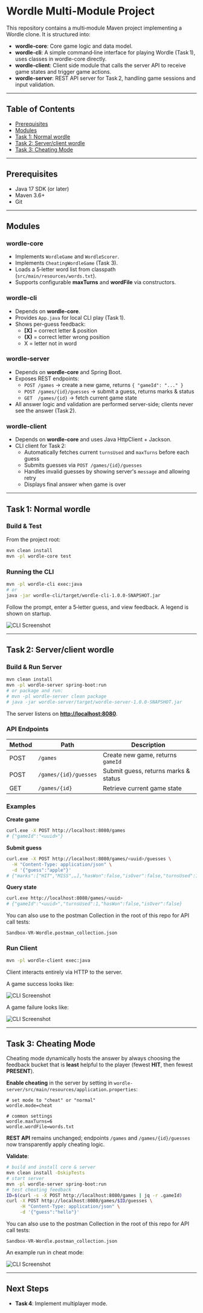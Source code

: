 # Wordle Multi‑Module Project

This repository contains a multi‑module Maven project implementing a Wordle clone. It is structured into:

- **wordle-core**: Core game logic and data model.
- **wordle-cli**: A simple command‑line interface for playing Wordle (Task 1), uses classes in wordle-core directly.
- **wordle-client**: Client side module that calls the server API to receive game states and trigger game actions.
- **wordle-server**: REST API server for Task 2, handling game sessions and input validation.

---

## Table of Contents

- [Prerequisites](#prerequisites)
- [Modules](#modules)
- [Task 1: Normal wordle](#task-1-normal-wordle)
- [Task 2: Server/client wordle](#task-2-serverclient-wordle)
- [Task 3: Cheating Mode](#task-3-cheating-mode)

---

## Prerequisites

- Java 17 SDK (or later)
- Maven 3.6+
- Git

---

## Modules

### wordle-core

- Implements `WordleGame` and `WordleScorer`.
- Implements `CheatingWordleGame` (Task 3).
- Loads a 5‑letter word list from classpath (`src/main/resources/words.txt`).
- Supports configurable **maxTurns** and **wordFile** via constructors.

### wordle-cli

- Depends on **wordle-core**.
- Provides `App.java` for local CLI play (Task 1).
- Shows per-guess feedback:
  - **[X]** = correct letter & position
  - **(X)** = correct letter wrong position
  -  X  = letter not in word


### wordle-server

- Depends on **wordle-core** and Spring Boot.
- Exposes REST endpoints:
  - `POST /games` → create a new game, returns `{ "gameId": "..." }`
  - `POST /games/{id}/guesses` → submit a guess, returns marks & status
  - `GET  /games/{id}` → fetch current game state
- All answer logic and validation are performed server-side; clients never see the answer (Task 2).


### wordle-client

- Depends on **wordle-core** and uses Java HttpClient + Jackson.
- CLI client for Task 2:
  - Automatically fetches current `turnsUsed` and `maxTurns` before each guess
  - Submits guesses via `POST /games/{id}/guesses`
  - Handles invalid guesses by showing server's `message` and allowing retry
  - Displays final answer when game is over

---

## Task 1: Normal wordle

### Build & Test

From the project root:

```bash
mvn clean install
mvn -pl wordle-core test
```

### Running the CLI

```bash
mvn -pl wordle-cli exec:java
# or
java -jar wordle-cli/target/wordle-cli-1.0.0-SNAPSHOT.jar
```

Follow the prompt, enter a 5‑letter guess, and view feedback. A legend is shown on startup.

![CLI Screenshot](docs/wordle-cli.jpg)

---

## Task 2: Server/client wordle

### Build & Run Server

```bash
mvn clean install
mvn -pl wordle-server spring-boot:run
# or package and run:
# mvn -pl wordle-server clean package
# java -jar wordle-server/target/wordle-server-1.0.0-SNAPSHOT.jar
```

The server listens on [**http://localhost:8080**](http://localhost:8080).

### API Endpoints

| Method | Path                  | Description                          |
| ------ | --------------------- | ------------------------------------ |
| POST   | `/games`              | Create new game, returns `gameId`    |
| POST   | `/games/{id}/guesses` | Submit guess, returns marks & status |
| GET    | `/games/{id}`         | Retrieve current game state          |

### Examples

**Create game**

```bash
curl.exe -X POST http://localhost:8080/games
# {"gameId":"<uuid>"}
```

**Submit guess**

```bash
curl.exe -X POST http://localhost:8080/games/<uuid>/guesses \
  -H "Content-Type: application/json" \
  -d '{"guess":"apple"}'
# {"marks":["HIT","MISS",…],"hasWon":false,"isOver":false,"turnsUsed":1}
```

**Query state**

```bash
curl.exe http://localhost:8080/games/<uuid>
# {"gameId":"<uuid>","turnsUsed":1,"hasWon":false,"isOver":false}
```

You can also use to the postman Collection in the root of this repo for API call tests:

```
Sandbox-VR-Wordle.postman_collection.json
```

### Run Client

```bash
mvn -pl wordle-client exec:java
```

Client interacts entirely via HTTP to the server.

A game success looks like:

![CLI Screenshot](docs/wordle-client1.jpg)


A game failure looks like:

![CLI Screenshot](docs/wordle-client2.jpg)

---

## Task 3: Cheating Mode

Cheating mode dynamically hosts the answer by always choosing the feedback bucket that is **least** helpful to the player (fewest **HIT**, then fewest **PRESENT**).

**Enable cheating** in the server by setting in `wordle-server/src/main/resources/application.properties`:

```properties
# set mode to "cheat" or "normal"
wordle.mode=cheat

# common settings
wordle.maxTurns=6
wordle.wordFile=words.txt
```

**REST API** remains unchanged; endpoints `/games` and `/games/{id}/guesses` now transparently apply cheating logic.

**Validate**:

```bash
# build and install core & server
mvn clean install -DskipTests
# start server
mvn -pl wordle-server spring-boot:run
# test cheating feedback
ID=$(curl -s -X POST http://localhost:8080/games | jq -r .gameId)
curl -X POST http://localhost:8080/games/$ID/guesses \
     -H "Content-Type: application/json" \
     -d '{"guess":"hello"}'
```

You can also use to the postman Collection in the root of this repo for API call tests:

```
Sandbox-VR-Wordle.postman_collection.json
```

An example run in cheat mode:

![CLI Screenshot](docs/wordle-cheat.jpg)

---

## Next Steps

- **Task 4**: Implement multiplayer mode.
